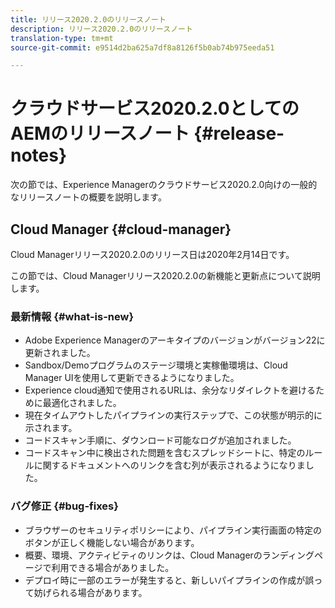 ```yaml
---
title: リリース2020.2.0のリリースノート
description: リリース2020.2.0のリリースノート
translation-type: tm+mt
source-git-commit: e9514d2ba625a7df8a8126f5b0ab74b975eeda51

---
```



# クラウドサービス2020.2.0としてのAEMのリリースノート {#release-notes}

次の節では、Experience Managerのクラウドサービス2020.2.0向けの一般的なリリースノートの概要を説明します。

## Cloud Manager {#cloud-manager}

Cloud Managerリリース2020.2.0のリリース日は2020年2月14日です。

この節では、Cloud Managerリリース2020.2.0の新機能と更新点について説明します。

### 最新情報 {#what-is-new}

* Adobe Experience Managerのアーキタイプのバージョンがバージョン22に更新されました。
* Sandbox/Demoプログラムのステージ環境と実稼働環境は、Cloud Manager UIを使用して更新できるようになりました。
* Experience cloud通知で使用されるURLは、余分なリダイレクトを避けるために最適化されました。
* 現在タイムアウトしたパイプラインの実行ステップで、この状態が明示的に示されます。
* コードスキャン手順に、ダウンロード可能なログが追加されました。
* コードスキャン中に検出された問題を含むスプレッドシートに、特定のルールに関するドキュメントへのリンクを含む列が表示されるようになりました。

### バグ修正  {#bug-fixes}

* ブラウザーのセキュリティポリシーにより、パイプライン実行画面の特定のボタンが正しく機能しない場合があります。
* 概要、環境、アクティビティのリンクは、Cloud Managerのランディングページで利用できる場合がありました。
* デプロイ時に一部のエラーが発生すると、新しいパイプラインの作成が誤って妨げられる場合があります。